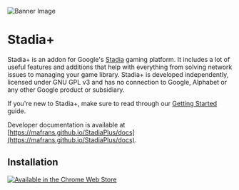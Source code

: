 ![Banner Image](https://i.imgur.com/Vgge8yv.png)
# Stadia+
Stadia+ is an addon for Google's [Stadia](https://stadia.google.com) gaming platform. It includes a lot of useful features and additions that help with everything from solving network issues to managing your game library. Stadia+ is developed independently, licensed under GNU GPL v3 and has no connection to Google, Alphabet or any other Google product or subsidiary.

If you're new to Stadia+, make sure to read through our [Getting Started](https://github.com/Mafrans/StadiaPlus/wiki/Getting-Started) guide.

Developer documentation is available at [https://mafrans.github.io/StadiaPlus/docs](https://mafrans.github.io/StadiaPlus/docs).

## Installation
[![Available in the Chrome Web Store](https://developer.chrome.com/webstore/images/ChromeWebStore_Badge_v2_206x58.png)](https://chrome.google.com/webstore/detail/bbhmnnecicphphjamhdefpagipoegijd)
